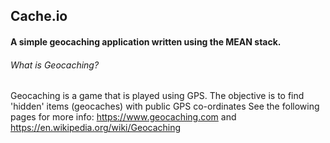 ## Cache.io

#### A simple geocaching application written using the MEAN stack.
###### What is Geocaching?
Geocaching is a game that is played using GPS. The objective is to find 'hidden' items (geocaches) with public GPS co-ordinates
See the following pages for more info: 
https://www.geocaching.com and 
https://en.wikipedia.org/wiki/Geocaching
